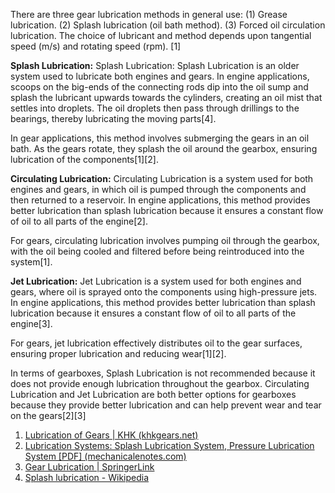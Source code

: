 There are three gear lubrication methods in general use:
(1) Grease lubrication. 
(2) Splash lubrication (oil bath method). 
(3) Forced oil circulation lubrication. 
The choice of lubricant and method depends upon tangential speed (m/s) and rotating speed (rpm). [1]

**Splash Lubrication:**
Splash Lubrication:
Splash Lubrication is an older system used to lubricate both engines and gears. In engine applications, scoops on the big-ends of the connecting rods dip into the oil sump and splash the lubricant upwards towards the cylinders, creating an oil mist that settles into droplets. The oil droplets then pass through drillings to the bearings, thereby lubricating the moving parts[4]. 

In gear applications, this method involves submerging the gears in an oil bath. As the gears rotate, they splash the oil around the gearbox, ensuring lubrication of the components[1][2].

**Circulating Lubrication:**
Circulating Lubrication is a system used for both engines and gears, in which oil is pumped through the components and then returned to a reservoir. In engine applications, this method provides better lubrication than splash lubrication because it ensures a constant flow of oil to all parts of the engine[2]. 

For gears, circulating lubrication involves pumping oil through the gearbox, with the oil being cooled and filtered before being reintroduced into the system[1].

**Jet Lubrication:**
Jet Lubrication is a system used for both engines and gears, where oil is sprayed onto the components using high-pressure jets. In engine applications, this method provides better lubrication than splash lubrication because it ensures a constant flow of oil to all parts of the engine[3]. 

For gears, jet lubrication effectively distributes oil to the gear surfaces, ensuring proper lubrication and reducing wear[1][2].

In terms of gearboxes, Splash Lubrication is not recommended because it does not provide enough lubrication throughout the gearbox. Circulating Lubrication and Jet Lubrication are both better options for gearboxes because they provide better lubrication and can help prevent wear and tear on the gears[2][3]

1. [Lubrication of Gears | KHK (khkgears.net)](https://khkgears.net/new/gear_knowledge/gear_technical_reference/lubrication-of-gears.html)
2. [Lubrication Systems: Splash Lubrication System, Pressure Lubrication System [PDF] (mechanicalenotes.com)](https://mechanicalenotes.com/types-of-lubrication-systems/)
3. [Gear Lubrication | SpringerLink](https://link.springer.com/referenceworkentry/10.1007/978-0-387-92897-5_19)
4. [Splash lubrication - Wikipedia](https://en.wikipedia.org/wiki/Splash_lubrication)



